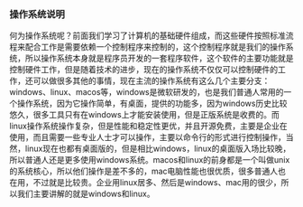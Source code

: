 ### 操作系统说明

何为操作系统呢？前面我们学习了计算机的基础硬件组成，而这些硬件按照标准流程来配合工作是需要依赖一个控制程序来控制的，这个控制程序就是我们的操作系统，所以操作系统本身就是程序员开发的一套程序软件，这个软件的主要功能就是控制硬件工作，但是随着技术的进步，现在的操作系统不仅仅可以控制硬件的工作，还可以做很多其他的事情，现在主流的操作系统有这么几个主要分支：windows、linux、macos等，windows是微软研发的，也是我们普通人常用的一个操作系统，因为它操作简单，有桌面，提供的功能多，因为windows历史比较悠久，很多工具只有在windows上才能安装使用，但是正版系统是收费的。而linux操作系统操作复杂，但是性能和稳定性更优，并且开源免费，主要是企业在使用，而且需要一些专业人士才可以操作，主要以命令行的形式进行控制操作，当然，linux现在也都有桌面版的，但是相比windows，linux的桌面版入场比较晚，所以普通人还是更多使用windows系统。macos和linux的前身都是一个叫做unix的系统核心，所以他们操作是差不多的，mac电脑性能也很优质，很多普通人也在用，不过就是比较贵。企业用linux居多、然后是windows、mac用的很少，所以我们主要讲解的就是windows和linux。

